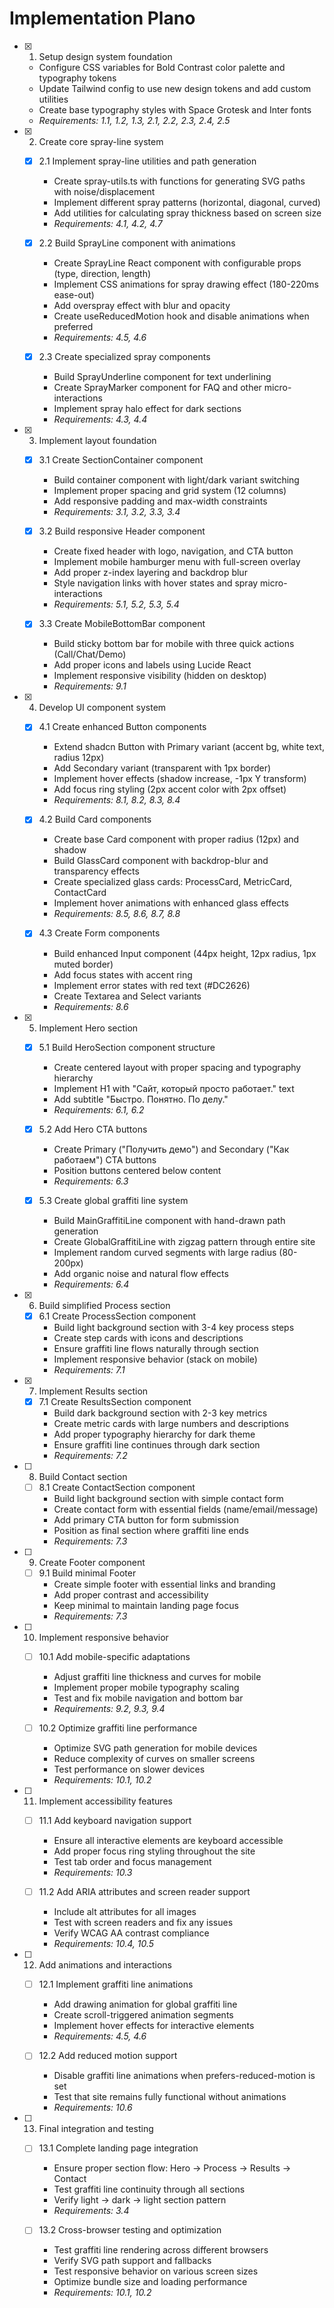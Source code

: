 # Implementation Planо

- [x] 1. Setup design system foundation
  - Configure CSS variables for Bold Contrast color palette and typography tokens
  - Update Tailwind config to use new design tokens and add custom utilities
  - Create base typography styles with Space Grotesk and Inter fonts
  - _Requirements: 1.1, 1.2, 1.3, 2.1, 2.2, 2.3, 2.4, 2.5_

- [x] 2. Create core spray-line system
  - [x] 2.1 Implement spray-line utilities and path generation
    - Create spray-utils.ts with functions for generating SVG paths with noise/displacement
    - Implement different spray patterns (horizontal, diagonal, curved)
    - Add utilities for calculating spray thickness based on screen size
    - _Requirements: 4.1, 4.2, 4.7_

  - [x] 2.2 Build SprayLine component with animations
    - Create SprayLine React component with configurable props (type, direction, length)
    - Implement CSS animations for spray drawing effect (180-220ms ease-out)
    - Add overspray effect with blur and opacity
    - Create useReducedMotion hook and disable animations when preferred
    - _Requirements: 4.5, 4.6_


  - [x] 2.3 Create specialized spray components
    - Build SprayUnderline component for text underlining
    - Create SprayMarker component for FAQ and other micro-interactions
    - Implement spray halo effect for dark sections
    - _Requirements: 4.3, 4.4_

- [x] 3. Implement layout foundation
  - [x] 3.1 Create SectionContainer component
    - Build container component with light/dark variant switching
    - Implement proper spacing and grid system (12 columns)
    - Add responsive padding and max-width constraints
    - _Requirements: 3.1, 3.2, 3.3, 3.4_

  - [x] 3.2 Build responsive Header component
    - Create fixed header with logo, navigation, and CTA button
    - Implement mobile hamburger menu with full-screen overlay
    - Add proper z-index layering and backdrop blur
    - Style navigation links with hover states and spray micro-interactions
    - _Requirements: 5.1, 5.2, 5.3, 5.4_

  - [x] 3.3 Create MobileBottomBar component
    - Build sticky bottom bar for mobile with three quick actions (Call/Chat/Demo)
    - Add proper icons and labels using Lucide React
    - Implement responsive visibility (hidden on desktop)
    - _Requirements: 9.1_

- [x] 4. Develop UI component system
  - [x] 4.1 Create enhanced Button components
    - Extend shadcn Button with Primary variant (accent bg, white text, radius 12px)
    - Add Secondary variant (transparent with 1px border)
    - Implement hover effects (shadow increase, -1px Y transform)
    - Add focus ring styling (2px accent color with 2px offset)
    - _Requirements: 8.1, 8.2, 8.3, 8.4_

  - [x] 4.2 Build Card components
    - Create base Card component with proper radius (12px) and shadow
    - Build GlassCard component with backdrop-blur and transparency effects
    - Create specialized glass cards: ProcessCard, MetricCard, ContactCard
    - Implement hover animations with enhanced glass effects
    - _Requirements: 8.5, 8.6, 8.7, 8.8_

  - [x] 4.3 Create Form components
    - Build enhanced Input component (44px height, 12px radius, 1px muted border)
    - Add focus states with accent ring
    - Implement error states with red text (#DC2626)
    - Create Textarea and Select variants
    - _Requirements: 8.6_

- [x] 5. Implement Hero section
  - [x] 5.1 Build HeroSection component structure
    - Create centered layout with proper spacing and typography hierarchy
    - Implement H1 with "Сайт, который просто работает." text
    - Add subtitle "Быстро. Понятно. По делу."
    - _Requirements: 6.1, 6.2_

  - [x] 5.2 Add Hero CTA buttons
    - Create Primary ("Получить демо") and Secondary ("Как работаем") CTA buttons
    - Position buttons centered below content
    - _Requirements: 6.3_

  - [x] 5.3 Create global graffiti line system
    - Build MainGraffitiLine component with hand-drawn path generation
    - Create GlobalGraffitiLine with zigzag pattern through entire site
    - Implement random curved segments with large radius (80-200px)
    - Add organic noise and natural flow effects
    - _Requirements: 6.4_

- [x] 6. Build simplified Process section
  - [x] 6.1 Create ProcessSection component
    - Build light background section with 3-4 key process steps
    - Create step cards with icons and descriptions
    - Ensure graffiti line flows naturally through section
    - Implement responsive behavior (stack on mobile)
    - _Requirements: 7.1_

- [x] 7. Implement Results section
  - [x] 7.1 Create ResultsSection component
    - Build dark background section with 2-3 key metrics
    - Create metric cards with large numbers and descriptions
    - Add proper typography hierarchy for dark theme
    - Ensure graffiti line continues through dark section
    - _Requirements: 7.2_

- [ ] 8. Build Contact section
  - [ ] 8.1 Create ContactSection component
    - Build light background section with simple contact form
    - Create contact form with essential fields (name/email/message)
    - Add primary CTA button for form submission
    - Position as final section where graffiti line ends
    - _Requirements: 7.3_

- [ ] 9. Create Footer component
  - [ ] 9.1 Build minimal Footer
    - Create simple footer with essential links and branding
    - Add proper contrast and accessibility
    - Keep minimal to maintain landing page focus
    - _Requirements: 7.3_

- [ ] 10. Implement responsive behavior
  - [ ] 10.1 Add mobile-specific adaptations
    - Adjust graffiti line thickness and curves for mobile
    - Implement proper mobile typography scaling
    - Test and fix mobile navigation and bottom bar
    - _Requirements: 9.2, 9.3, 9.4_

  - [ ] 10.2 Optimize graffiti line performance
    - Optimize SVG path generation for mobile devices
    - Reduce complexity of curves on smaller screens
    - Test performance on slower devices
    - _Requirements: 10.1, 10.2_

- [ ] 11. Implement accessibility features
  - [ ] 11.1 Add keyboard navigation support
    - Ensure all interactive elements are keyboard accessible
    - Add proper focus ring styling throughout the site
    - Test tab order and focus management
    - _Requirements: 10.3_

  - [ ] 11.2 Add ARIA attributes and screen reader support
    - Include alt attributes for all images
    - Test with screen readers and fix any issues
    - Verify WCAG AA contrast compliance
    - _Requirements: 10.4, 10.5_

- [ ] 12. Add animations and interactions
  - [ ] 12.1 Implement graffiti line animations
    - Add drawing animation for global graffiti line
    - Create scroll-triggered animation segments
    - Implement hover effects for interactive elements
    - _Requirements: 4.5, 4.6_

  - [ ] 12.2 Add reduced motion support
    - Disable graffiti line animations when prefers-reduced-motion is set
    - Test that site remains fully functional without animations
    - _Requirements: 10.6_

- [ ] 13. Final integration and testing
  - [ ] 13.1 Complete landing page integration
    - Ensure proper section flow: Hero → Process → Results → Contact
    - Test graffiti line continuity through all sections
    - Verify light → dark → light section pattern
    - _Requirements: 3.4_

  - [ ] 13.2 Cross-browser testing and optimization
    - Test graffiti line rendering across different browsers
    - Verify SVG path support and fallbacks
    - Test responsive behavior on various screen sizes
    - Optimize bundle size and loading performance
    - _Requirements: 10.1, 10.2_